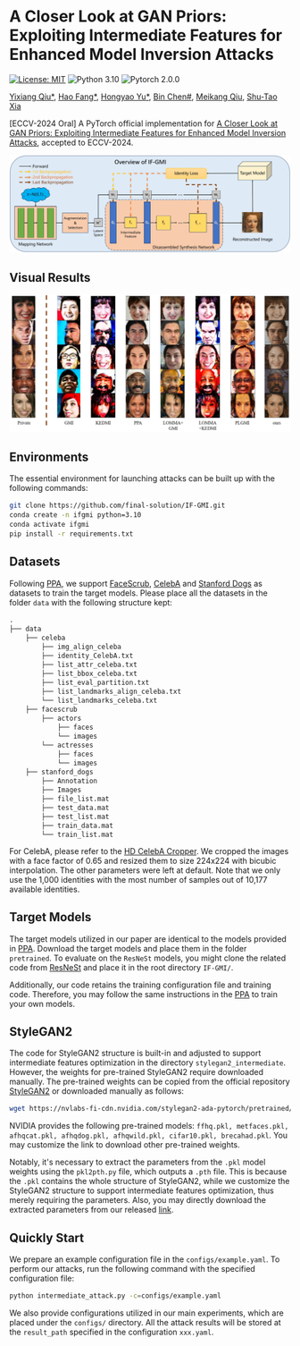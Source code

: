 # A Closer Look at GAN Priors: Exploiting Intermediate Features for Enhanced Model Inversion Attacks
[![License: MIT](https://img.shields.io/badge/License-MIT-green.svg)](https://opensource.org/licenses/MIT)
![Python 3.10](https://img.shields.io/badge/python-3.10-DodgerBlue.svg?style=plastic)
![Pytorch 2.0.0](https://img.shields.io/badge/pytorch-2.0.0-DodgerBlue.svg?style=plastic)


[Yixiang Qiu*](https://scholar.google.cz/citations?hl=zh-CN&user=kxotrxgAAAAJ),
[Hao Fang*](https://scholar.google.cz/citations?user=12237G0AAAAJ&hl=zh-CN),
[Hongyao Yu*](https://scholar.google.cz/citations?user=SpN1xqsAAAAJ&hl=zh-CN),
[Bin Chen#](https://github.com/BinChen2021),
[Meikang Qiu](https://scholar.google.cz/citations?hl=zh-CN&user=smMVdtwAAAAJ),
[Shu-Tao Xia](https://www.sigs.tsinghua.edu.cn/xst/main.htm)

[ECCV-2024 Oral] A PyTorch official implementation for [A Closer Look at GAN Priors: Exploiting Intermediate Features for Enhanced Model Inversion Attacks](https://arxiv.org/abs/2407.13863), accepted to ECCV-2024.

![pipeline](./images/pipeline.jpeg)

## Visual Results

![results](./images/visual.jpeg)

## Environments
The essential environment for launching attacks can be built up with the following commands:
```sh
git clone https://github.com/final-solution/IF-GMI.git
conda create -n ifgmi python=3.10
conda activate ifgmi
pip install -r requirements.txt
```

## Datasets
Following [PPA](https://github.com/LukasStruppek/Plug-and-Play-Attacks), we support [FaceScrub](http://vintage.winklerbros.net/facescrub.html), [CelebA](https://mmlab.ie.cuhk.edu.hk/projects/CelebA.html) and [Stanford Dogs](http://vision.stanford.edu/aditya86/ImageNetDogs/) as datasets to train the target models. Please place all the datasets in the folder ```data``` with the following structure kept:

    .
    ├── data       
        ├── celeba
            ├── img_align_celeba
            ├── identity_CelebA.txt
            ├── list_attr_celeba.txt
            ├── list_bbox_celeba.txt
            ├── list_eval_partition.txt
            ├── list_landmarks_align_celeba.txt
            └── list_landmarks_celeba.txt
        ├── facescrub
            ├── actors
                ├── faces
                └── images
            └── actresses
                ├── faces
                └── images
        ├── stanford_dogs
            ├── Annotation
            ├── Images
            ├── file_list.mat
            ├── test_data.mat
            ├── test_list.mat
            ├── train_data.mat
            └── train_list.mat

For CelebA, please refer to the [HD CelebA Cropper](https://github.com/LynnHo/HD-CelebA-Cropper). We cropped the images with a face factor of 0.65 and resized them to size 224x224 with bicubic interpolation. The other parameters were left at default. Note that we only use the 1,000 identities with the most number of samples out of 10,177 available identities.

## Target Models
The target models utilized in our paper are identical to the models provided in [PPA](https://github.com/LukasStruppek/Plug-and-Play-Attacks/releases). Download the target models and place them in the folder ```pretrained```. To evaluate on the ```ResNeSt``` models, you might clone the related code from [ResNeSt](https://github.com/zhanghang1989/ResNeSt) and place it in the root directory ```IF-GMI/```.

Additionally, our code retains the training configuration file and training code. Therefore, you may follow the same instructions in the [PPA](https://github.com/LukasStruppek/Plug-and-Play-Attacks) to train your own models.

## StyleGAN2
The code for StyleGAN2 structure is built-in and adjusted to support intermediate features optimization in the directory ```stylegan2_intermediate```. However, the weights for pre-trained StyleGAN2 require downloaded manually. The pre-trained weights can be copied from the official repository [StyleGAN2](https://github.com/NVlabs/stylegan2-ada-pytorch) or downloaded manually as follows:
```sh
wget https://nvlabs-fi-cdn.nvidia.com/stylegan2-ada-pytorch/pretrained/ffhq.pkl -P stylegan2_intermediate/
```
NVIDIA provides the following pre-trained models: ```ffhq.pkl, metfaces.pkl, afhqcat.pkl, afhqdog.pkl, afhqwild.pkl, cifar10.pkl, brecahad.pkl```. You may customize the link to download other pre-trained weights. 

Notably, it's necessary to extract the parameters from the ```.pkl``` model weights using the ```pkl2pth.py``` file, which outputs a ```.pth``` file. This is because the ```.pkl``` contains the whole structure of StyleGAN2, while we customize the StyleGAN2 structure to support intermediate features optimization, thus merely requiring the parameters. Also, you may directly download the extracted parameters from our released [link](https://github.com/final-solution/IF-GMI/releases).

## Quickly Start
We prepare an example configuration file in the ```configs/example.yaml```. To perform our attacks, run the following command with the specified configuration file:
```sh
python intermediate_attack.py -c=configs/example.yaml
```
We also provide configurations utilized in our main experiments, which are placed under the ```configs/``` directory. All the attack results will be stored at the ```result_path``` specified in the configuration ```xxx.yaml```.